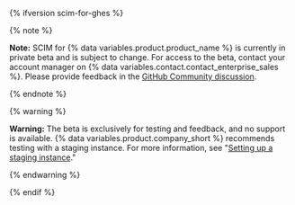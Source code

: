 {% ifversion scim-for-ghes %}

{% note %}

**Note:** SCIM for {% data variables.product.product_name %} is currently in private beta and is subject to change. For access to the beta, contact your account manager on {% data variables.contact.contact_enterprise_sales %}. Please provide feedback in the [GitHub Community discussion](https://github.com/orgs/community/discussions/36825).

{% endnote %}

{% warning %}

**Warning:** The beta is exclusively for testing and feedback, and no support is available. {% data variables.product.company_short %} recommends testing with a staging instance. For more information, see "[Setting up a staging instance](/admin/installation/setting-up-a-github-enterprise-server-instance/setting-up-a-staging-instance)."

{% endwarning %}

{% endif %}
